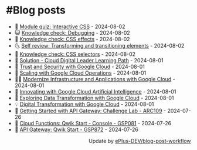 # #Blog posts
<!-- BLOG-POST-LIST:START -->
- 🧰 [Module quiz: Interactive CSS](https://eplus.dev/module-quiz-interactive-css) - 2024-08-02
- 😺 [Knowledge check: Debugging](https://eplus.dev/knowledge-check-debugging) - 2024-08-02
- 🗽 [Knowledge check: CSS effects](https://eplus.dev/knowledge-check-css-effects) - 2024-08-02
- 🌜 [Self review: Transforming and transitioning elements](https://eplus.dev/self-review-transforming-and-transitioning-elements) - 2024-08-02
- 📝 [Knowledge check: CSS selectors](https://eplus.dev/knowledge-check-css-selectors) - 2024-08-02
- 🚀 [Solution - Cloud Digital Leader Learning Path](https://eplus.dev/solution-cloud-digital-leader-learning-path) - 2024-08-01
- 💼 [Trust and Security with Google Cloud](https://eplus.dev/trust-and-security-with-google-cloud) - 2024-08-01
- 🦣 [Scaling with Google Cloud Operations](https://eplus.dev/scaling-with-google-cloud-operations) - 2024-08-01
- 👨‍🏫 [Modernize Infrastructure and Applications with Google Cloud](https://eplus.dev/modernize-infrastructure-and-applications-with-google-cloud) - 2024-08-01
- 🔭 [Innovating with Google Cloud Artificial Intelligence](https://eplus.dev/innovating-with-google-cloud-artificial-intelligence) - 2024-08-01
- 🤡 [Exploring Data Transformation with Google Cloud](https://eplus.dev/exploring-data-transformation-with-google-cloud) - 2024-08-01
- 💡 [Digital Transformation with Google Cloud](https://eplus.dev/digital-transformation-with-google-cloud) - 2024-08-01
- 🦣 [Getting Started with API Gateway: Challenge Lab - ARC109](https://eplus.dev/getting-started-with-api-gateway-challenge-lab-arc109) - 2024-07-26
- 💪 [Cloud Functions: Qwik Start - Console - GSP081](https://eplus.dev/cloud-functions-qwik-start-console-gsp081) - 2024-07-26
- 🤡 [API Gateway: Qwik Start - GSP872](https://eplus.dev/api-gateway-qwik-start-gsp872) - 2024-07-26<!-- BLOG-POST-LIST:END -->
<div align="right">
  Update by <a target="_blank"
    href="https://github.com/ePlus-DEV/blog-post-workflow">ePlus-DEV/blog-post-workflow</a>
</div>
